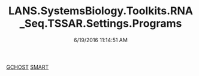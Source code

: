 ﻿---
title: LANS.SystemsBiology.Toolkits.RNA_Seq.TSSAR.Settings.Programs
date: 6/19/2016 11:14:51 AM
---

[GCHOST](T-LANS.SystemsBiology.Toolkits.RNA_Seq.TSSAR.Settings.Programs.GCHOST.html)
[SMART](T-LANS.SystemsBiology.Toolkits.RNA_Seq.TSSAR.Settings.Programs.SMART.html)
